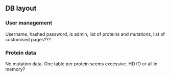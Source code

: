 ## DB layout

### User management

Username, hashed password, is admin, list of proteins and mutations, list of customised pages???


### Protein data

No mutation data.
One table per protein seems excessive.
HD IO or all in memory?
 